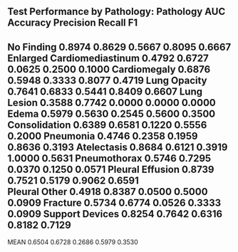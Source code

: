 Test Performance by Pathology:
Pathology                 AUC        Accuracy   Precision  Recall     F1
---------------------------------------------------------------------------
No Finding                0.8974     0.8629     0.5667     0.8095     0.6667
Enlarged Cardiomediastinum 0.4792     0.6727     0.0625     0.2500     0.1000
Cardiomegaly              0.6876     0.5948     0.3333     0.8077     0.4719
Lung Opacity              0.7641     0.6833     0.5441     0.8409     0.6607
Lung Lesion               0.3588     0.7742     0.0000     0.0000     0.0000
Edema                     0.5979     0.5630     0.2545     0.5600     0.3500    
Consolidation             0.6389     0.6581     0.1220     0.5556     0.2000
Pneumonia                 0.4746     0.2358     0.1959     0.8636     0.3193
Atelectasis               0.8684     0.6121     0.3919     1.0000     0.5631
Pneumothorax              0.5746     0.7295     0.0370     0.1250     0.0571
Pleural Effusion          0.8739     0.7521     0.5179     0.9062     0.6591    
Pleural Other             0.4918     0.8387     0.0500     0.5000     0.0909
Fracture                  0.5734     0.6774     0.0526     0.3333     0.0909
Support Devices           0.8254     0.7642     0.6316     0.8182     0.7129
---------------------------------------------------------------------------
MEAN                      0.6504     0.6728     0.2686     0.5979     0.3530
